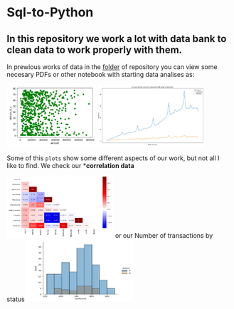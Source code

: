 # Sql-to-Python
## In this repository we work a lot with data bank to clean data to work properly with them.
In prewious works of data in the [folder][1] of repository you can view some necesary PDFs or other notebook with starting data analises as:

<img src="https://github.com/RexTor78/Sql-to-Python/blob/2a5f140c2d852bb7c08f9bc5387fd3b6b379ca42/pre-data/images/22-06-2021%2020-52-18.jpg" width="200" height="140"/> <img src= "https://github.com/RexTor78/Sql-to-Python/blob/ac97a33938a4963b5401cb99f147688e83b44674/pre-data/images/22-06-2021%2021-05-09.jpg" width="240" height="140"/>

Some of this `plots` show some different aspects of our work, but not all I like to find.
We check our ***correlation data**

<img src="https://github.com/RexTor78/Sql-to-Python/blob/39828f0d887a1ef95d65748f635e8009dcd5f5ea/pre-data/images/22-06-2021%2023-20-09.jpg" width="240" height="140"/>  or our Number of transactions by status <img src="https://github.com/RexTor78/Sql-to-Python/blob/39828f0d887a1ef95d65748f635e8009dcd5f5ea/pre-data/images/22-06-2021%2023-22-28.jpg" width="240" height="140"/>




[1]:https://github.com/RexTor78/Sql-to-Python/tree/main/pre-data
